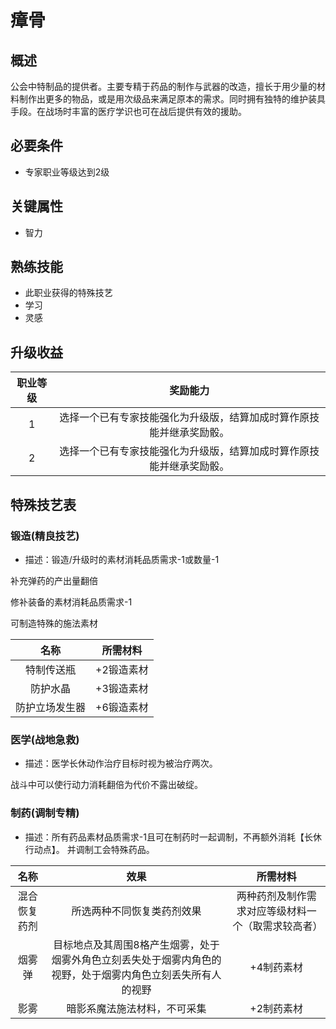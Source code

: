 # 瘴骨

## 概述

公会中特制品的提供者。主要专精于药品的制作与武器的改造，擅长于用少量的材料制作出更多的物品，或是用次级品来满足原本的需求。同时拥有独特的维护装具手段。在战场时丰富的医疗学识也可在战后提供有效的援助。

## 必要条件

* 专家职业等级达到2级

## 关键属性

* 智力

## 熟练技能

* 此职业获得的特殊技艺
* 学习
* 灵感

## 升级收益

职业等级|奖励能力
:--:|:--:
1|选择一个已有专家技能强化为升级版，结算加成时算作原技能并继承奖励骰。
2|选择一个已有专家技能强化为升级版，结算加成时算作原技能并继承奖励骰。

## 特殊技艺表

### 锻造(精良技艺)

* 描述：锻造/升级时的素材消耗品质需求-1或数量-1

补充弹药的产出量翻倍

修补装备的素材消耗品质需求-1

可制造特殊的施法素材

名称|所需材料
:--:|:--:
特制传送瓶|+2锻造素材
防护水晶|+3锻造素材
防护立场发生器|+6锻造素材

### 医学(战地急救)

* 描述：医学长休动作治疗目标时视为被治疗两次。

战斗中可以使行动力消耗翻倍为代价不露出破绽。


### 制药(调制专精)

* 描述：所有药品素材品质需求-1且可在制药时一起调制，不再额外消耗【长休行动点】。
并调制工会特殊药品。

名称|效果|所需材料
:--:|:--:|:--:
混合恢复药剂|所选两种不同恢复类药剂效果|两种药剂及制作需求对应等级材料一个（取需求较高者）
烟雾弹|目标地点及其周围8格产生烟雾，处于烟雾外角色立刻丢失处于烟雾内角色的视野，处于烟雾内角色立刻丢失所有人的视野|+4制药素材
影雾|暗影系魔法施法材料，不可采集|+2制药素材